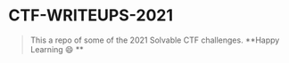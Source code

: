 # CTF-WRITEUPS-2021

> This a repo of some of the 2021 Solvable CTF challenges.
> **Happy Learning :smile: **

